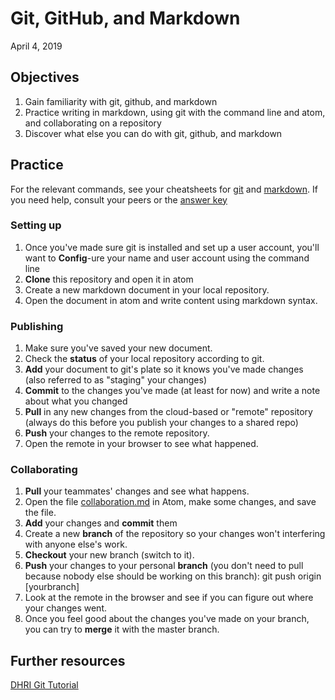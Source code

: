 
# Git, GitHub, and Markdown

April 4, 2019

## Objectives

1. Gain familiarity with git, github, and markdown
2. Practice writing in markdown, using git with the command line and atom, and collaborating on a repository
3. Discover what else you can do with git, github, and markdown


## Practice

For the relevant commands, see your cheatsheets for [git](https://education.github.com/git-cheat-sheet-education.pdf) and [markdown](https://guides.github.com/pdfs/markdown-cheatsheet-online.pdf). If you need help, consult your peers or the [answer key](/answers.md)

### Setting up

1. Once you've made sure git is installed and set up a user account, you'll want to **Config**-ure your name and user account using the command line
2. **Clone** this repository and open it in atom
3. Create a new markdown document in your local repository.
4. Open the document in atom and write content using markdown syntax.

### Publishing

1. Make sure you've saved your new document.
2. Check the **status** of your local repository according to git.
3. **Add** your document to git's plate so it knows you've made changes (also referred to as "staging" your changes)
4. **Commit** to the changes you've made (at least for now) and write a note about what you changed
5. **Pull** in any new changes from the cloud-based or "remote" repository (always do this before you publish your changes to a shared repo)
5. **Push** your changes to the remote repository.
6. Open the remote in your browser to see what happened.

### Collaborating

1. **Pull** your teammates' changes and see what happens.
2. Open the file [collaboration.md](/collaboration.md) in Atom, make some changes, and save the file.
3. **Add** your changes and **commit** them
2. Create a new **branch** of the repository so your changes won't interfering with anyone else's work.
3. **Checkout** your new branch (switch to it).
4. **Push** your changes to your personal **branch** (you don't need to pull because nobody else should be working on this branch): git push origin [yourbranch]
5. Look at the remote in the browser and see if you can figure out where your changes went.  
6. Once you feel good about the changes you've made on your branch, you can try to **merge** it with the master branch.

## Further resources

[DHRI Git Tutorial](https://github.com/DHRI-Curriculum/git)
